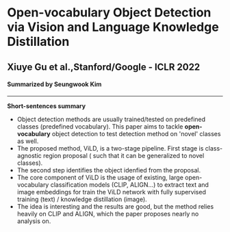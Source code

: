 # Open-vocabulary Object Detection via Vision and Language Knowledge Distillation
## Xiuye Gu et al.,Stanford/Google - ICLR 2022
#### Summarized by Seungwook Kim
---

**Short-sentences summary**
* Object detection methods are usually trained/tested on predefined classes (predefined vocabulary). This paper aims to tackle **open-vocabulary** object detection to test detection method on 'novel' classes as well.
* The proposed method, ViLD, is a two-stage pipeline. First stage is class-agnostic region proposal ( such that it can be generalized to novel classes).
* The second step identifies the object idenfied from the proposal.
* The core component of ViLD is the usage of existing, large open-vocabulary classification models (CLIP, ALIGN...) to extract text and image embeddings for train the ViLD network with fully supervised training (text) / knowledge distillation (image).
* The idea is interesting and the results are good, but the method relies heavily on CLIP and ALIGN, which the paper proposes nearly no analysis on.
